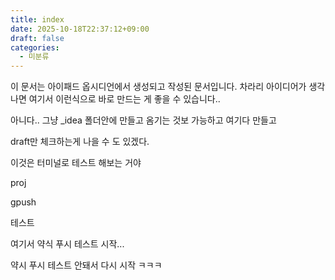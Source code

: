 ```yaml
---
title: index
date: 2025-10-18T22:37:12+09:00
draft: false
categories:
  - 미분류
---
```


이 문서는 아이패드 옵시디언에서 생성되고 작성된 문서입니다. 
차라리 아이디어가 생각나면 여기서 이런식으로 바로 만드는 게 좋을 수 있습니다..

아니다.. 그냥 _idea 폴더안에 만들고 옴기는 것보 가능하고
여기다 만들고

draft만 체크하는게 나을 수 도 있겠다. 


이것은 터미널로 테스트 해보는 거야  

proj

gpush


테스트 


여기서 약식 푸시 테스트 시작...

약시 푸시 테스트 안돼서 다시 시작 ㅋㅋㅋ